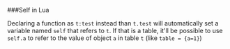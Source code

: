 ###Self in Lua

Declaring a function as `t:test` instead than `t.test` will automatically set a variable named `self` that refers to `t`. If that is a table, it'll be possible to use `self.a` to refer to the value of object `a` in table `t` (like `table = {a=1}`)

